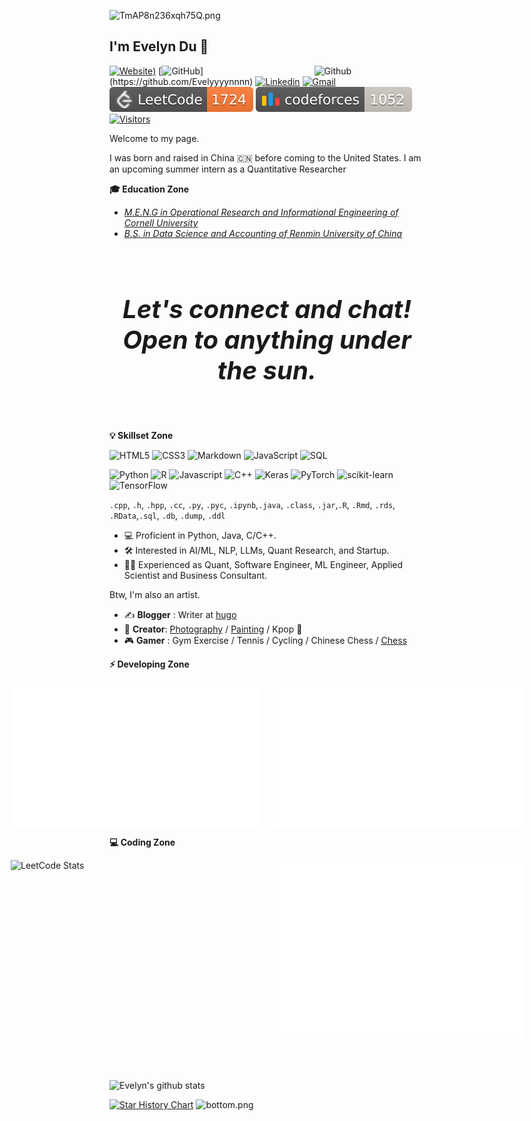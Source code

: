 ![TmAP8n236xqh75Q.png](https://i.loli.net/2020/07/13/OiwrC2KRZNPA9cJ.png)

## I'm Evelyn Du 👋 
<img width="35%" align="right" alt="Github" src="https://user-images.githubusercontent.com/48678280/88862734-4903af80-d201-11ea-968b-9c939d88a37c.gif" />


[![Website](https://img.shields.io/badge/-Website-4B9AE5?style=flat&logo=safari&logoColor=white&link=[https://evelyyyynnnn.github.io/))](https://evelyyyynnnn.github.io/)
[![GitHub](https://img.shields.io/badge/-GitHub-2F2F2F?style=flat&logo=github&logoColor=white&link=[https://github.com/Evelyyyynnnn](https://github.com/Evelyyyynnnn))](https://github.com/Evelyyyynnnn)
[![Linkedin](https://img.shields.io/badge/-LinkedIn-306EA8?style=flat&logo=Linkedin&logoColor=white&link=https://www.linkedin.com/in/evelyyyn-du/)](https://www.linkedin.com/in/evelyyyn-du/) 
[![Gmail](https://img.shields.io/badge/-Email-D9534F?style=flat&logo=gmail&logoColor=white&link=mailto:wd275@cornell.edu)](mailto:wd275@cornell.edu)
![LeetCode Score](https://raw.githubusercontent.com/kaiicheng/leetcode-score-tracker/main/badge.svg)
[![Codeforces](https://raw.githubusercontent.com/kaiicheng/Codeforces-Dashboard/main/output/max_rating.svg)](https://codeforces.com/profile/Evelyyyynnnn)
[![Visitors](https://komarev.com/ghpvc/?username=Evelyyyynnnn)](https://github.com/Evelyyyynnnn/)


Welcome to my page.

I was born and raised in China 🇨🇳 before coming to the United States.
I am an upcoming summer intern as a Quantitative Researcher



<b>🎓 Education Zone</b>
- *[M.E.N.G in Operational Research and Informational Engineering of Cornell University](https://www.orie.cornell.edu/orie/programs/meng-degree-ithaca/meng-resources/orie-meng-handbook-2024-2025)*
- *[B.S. in Data Science and Accounting of Renmin University of China](https://mbaen.rmbs.ruc.edu.cn/)*


<br>
<br>

<p align="center" style="font-size: 40px; font-weight: bold;">
  <i>Let's connect and chat! Open to anything under the sun.</i>
</p>
<br>


<b>💡 Skillset Zone</b>

![HTML5](https://img.shields.io/badge/-HTML5-000000?style=for-the-badge&logo=HTML5)
![CSS3](https://img.shields.io/badge/-CSS3-000000?style=for-the-badge&logo=CSS3)
![Markdown](http://img.shields.io/badge/-Markdown-000000?style=for-the-badge&logo=Markdown&logoColor=magenta)
![JavaScript](https://img.shields.io/badge/-JavaScript-000000?style=for-the-badge&logo=javascript)
![SQL](https://img.shields.io/badge/-SQL-000000?style=for-the-badge&logo=MySQL)

![Python](https://img.shields.io/badge/python-3670A0?style=flat&logo=python&logoColor=ffdd54)
![R](https://img.shields.io/badge/r-%23276DC3.svg?style=flat&logo=r&logoColor=white)
![Javascript](https://shields.io/badge/JavaScript-F7DF1E?logo=JavaScript&logoColor=000&style=flat-square)
![C++](https://img.shields.io/badge/C++-00599C?style=flat-square&logo=C%2B%2B&logoColor=white)
![Keras](https://img.shields.io/badge/Keras-%23D00000.svg?style=flat&logo=Keras&logoColor=white)
![PyTorch](https://img.shields.io/badge/PyTorch-%23EE4C2C.svg?style=flat&logo=PyTorch&logoColor=white)
![scikit-learn](https://img.shields.io/badge/scikit--learn-%23F7931E.svg?style=flat&logo=scikit-learn&logoColor=white)
![TensorFlow](https://img.shields.io/badge/TensorFlow-%23FF6F00.svg?style=flat&logo=TensorFlow&logoColor=white)

`.cpp`, `.h`, `.hpp`, `.cc`, `.py`, `.pyc`, `.ipynb`,`.java`, `.class`, `.jar`,`.R`, `.Rmd`, `.rds`, `.RData`,`.sql`, `.db`, `.dump`, `.ddl`

- 💻 Proficient in Python, Java, C/C++.
- 🛠️ Interested in AI/ML, NLP, LLMs, Quant Research, and Startup.
- 👨‍💻 Experienced as Quant, Software Engineer, ML Engineer, Applied Scientist and Business Consultant.

Btw, I'm also an artist.


- ✍️ **Blogger** : Writer at [hugo](https://evelyn-english-post-site.vercel.app/)
- 🏃 **Creator**: [Photography](https://www.instagram.com/viii.iiicky?igsh=MWNpczJ3MmtlOGhnaA%3D%3D&utm_source=qr) / [Painting](https://jekyll-typing-artist.vercel.app/) / Kpop 🥋 
- 🎮 **Gamer** : Gym Exercise / Tennis / Cycling / Chinese Chess / [Chess](https://papergames.io/zh/%E4%BA%94%E5%AD%90%E6%A3%8B)


<b>⚡ Developing Zone</b>

<p style="display: flex; justify-content: center; align-items: center; gap: 20px;">
  <img width="400em" src="https://github.com/Evelyyyynnnn/STATA/blob/master/generated/overview.svg" /> 
  <img width="400em" src="https://github.com/Evelyyyynnnn/STATA/blob/master/generated/languages.svg"/>
</p>


<b>💻 Coding Zone</b>
<p style="display: flex; justify-content: center; align-items: center; gap: 20px;">
  <img width="400em" height="290" src="https://leetcard.jacoblin.cool/Evelyyyynnnn?theme=light&ext=contest&radius=10&width=600&height=403=0&border=2" alt="LeetCode Stats"/>
  <img width="400em" src="https://github.com/kaiicheng/Codeforces-Dashboard/blob/main/output/light_card.svg" alt="Codeforces Stats"/>
</p>

<br>
<br>


  


![Evelyn's github stats](https://github-readme-stats.vercel.app/api?username=Evelyyyynnnn&show_icons=true&theme=dark)


[![Star History Chart](https://api.star-history.com/svg?repos=Evelyyyynnnn/ProgrammingLearning&type=Date)](https://star-history.com/#Evelyyyynnnn/ProgrammingLearning&Date)
![bottom.png](https://i.loli.net/2020/07/12/b3grZD6LFseGuUP.png)
